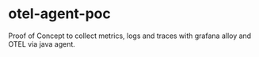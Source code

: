 # otel-agent-poc
Proof of Concept to collect metrics, logs and traces with grafana alloy and OTEL via java agent.
